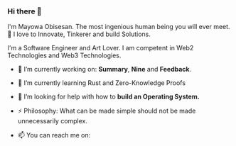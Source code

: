 ### Hi there 👋

I'm Mayowa Obisesan.
The most ingenious human being you will ever meet. 🙂
I love to Innovate, Tinkerer and build Solutions.

I'm a Software Engineer and Art Lover.
I am competent in Web2 Technologies and Web3 Technologies.

- 🔭 I’m currently working on: **Summary**, **Nine** and **Feedback**.
- 🌱 I’m currently learning Rust and Zero-Knowledge Proofs
- 🤔 I’m looking for help with how to **build an Operating System.**
- ⚡ Philosophy: What can be made simple should not be made unnecessarily complex.

- 📫 You can reach me on:

<!--
**MayowaObisesan/mayowaobisesan** is a ✨ _special_ ✨ repository because its `README.md` (this file) appears on your GitHub profile.

Here are some ideas to get you started:

- 🔭 I’m currently working on ...
- 🌱 I’m currently learning ...
- 👯 I’m looking to collaborate on ...
- 🤔 I’m looking for help with ...
- 💬 Ask me about ...
- 📫 How to reach me: ...
- 😄 Pronouns: ...
- ⚡ Fun fact: ...
-->
